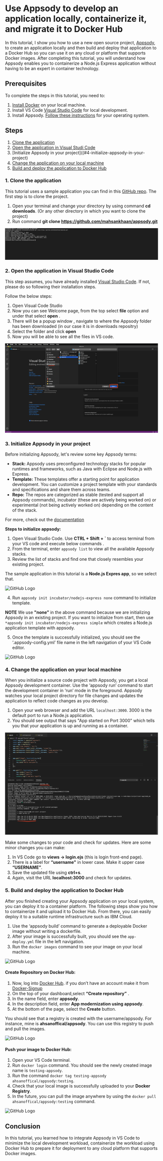 # Use Appsody to develop an application locally, containerize it, and migrate it to Docker Hub

In this tutorial, I show you how to use a new open source project, [Appsody](https://appsody.dev/), to create an application locally and then build and deploy that application to a Docker Hub so you can use it on any cloud or platform that supports Docker images. After completing this tutorial, you will understand how Appsody enables you to containerize a Node.js Express application without having to be an expert in container technology. 

## Prerequisites

To complete the steps in this tutorial, you need to:
1. [Install Docker](https://docs.docker.com/install/) on your local machine.
2. Install VS Code [Visual Studio Code](https://code.visualstudio.com/) for local development.
3. Install Appsody. [Follow these instructions](https://appsody.dev/docs/getting-started/installation/) for your operating system.

## Steps
1.	[Clone the application](#1-clone-the-application)
2.	[Open the application in Visual Studi Code](#2-open-the-application-in-visual-studio-code)
3. [Initialize Appsody in your project]((#4-initialize-appsody-in-your-project)
4.	[Change the application on your local machine](#5-change-the-application-on-your-local-machine)
5.	[Build and deploy the application to Docker Hub](#6-build-and-deploy-the-application-to-Docker-Hub)

### 1. Clone the application

This tutorial uses a sample application you can find in this  [GitHub repo](https://github.com/mahsankhaan/appsody.git). The first step is to clone the project.

1.	Open your terminal and change your directory by using command **cd downloads**. (Or any other directory in which you want to clone the project)
2.	Run command **git clone https://github.com/mahsankhaan/appsody.git**   

![GitHub Logo](images/s1.png)


### 2. Open the application in Visual Studio Code

This step assumes, you have already installed [Visual Studio Code](https://code.visualstudio.com/). If not, please do so following their installation steps.<!--ahsan: Do we need to show Visual Studio Code installation too ? -->

Follow the below steps:
1. Open Visual Code Studio 
2. Now you can see Welcome page, from the top select **file** option and under that select **open** .
3. There will be a popup window  , navigate to where the Appsody folder has been downloaded (in our case it is in downloads repositry)
4. Select the folder and click **open** 
5. Now you will be able to see all the files in VS code.

![GitHub Logo](images/s2.png)


### 3. Initialize Appsody in your project

Before initializing Appsody, let's review some key Appsody terms: 

* **Stack:** Appsody uses preconfigured technology stacks for popular runtimes and frameworks, such as Java with Eclipse and Node.js with Express.
* **Template:** These templates offer a starting point for application development. You can customize a project template with your standards and specifications and share them across teams.
* **Repo:** The repos are categorized as stable (tested and support all Appsody commands), incubator (these are actively being worked on) or experimental (not being actively worked on) depending on the content of the stack. <!--EM: I don't understand why the reader needs to know this term to complete the steps in this tutorial. This is a little confusing. I recommend deleting . Ans: Well I just discussed this so that reader can have a better understanding about this command structure 
"appsody init <repository-name>/<stack> <template>" , but if you want I can remove this -->

For more, check out the [documentation](https://appsody.dev/docs/stacks/stacks-overview/)

**Steps to initialize appsody:**

1.	Open Visual Studio Code. Use **CTRL + Shift + `**   to access terminal from your VS code and execute below commands  .<!--EM: Is that the correct command?   Ans : Yes , I have change "CLI" to "terminal  " -->
2.	From the terminal, enter `appsody list` to view all the available Appsody stacks.
3.	Review the list of stacks and find one that closely resembles your existing project. 

The sample application in this tutorial is a **Node.js Expres app**, so we select that.

![GitHub Logo](images/s4.png)

4.	Run  `appsody init incubator/nodejs-express none` command to initialize template. <!--EM: Is that the command formula? apposy init incubator / [name of the stack you want to use?] .  Ans: Yes , this is the most important command to initialize appsody , it can vary depending on the user's usecase that's why I shared few terms above.-->
   
**NOTE**
We use **"none”** in the above command because we are initializing Appsody in an existing project. If you want to initialize from start, then use `*appsody init incubator/nodejs-express simple`  which creates a Node.js application template with appsody.

5. Once the template is successfully initialized, you should see the ‘.appsody-config.yml’ file name in the left navigation of your VS Code editor.

![GitHub Logo](images/s5.png)

### 4. Change the application on your local machine

When you initialize a source code project with Appsody, you get a local Appsody development container. Use the ‘appsody run’ command to start the development container in ‘run’ mode in the foreground. Appsody watches your local project directory for file changes and updates the application to reflect code changes as you develop.

1.	Open your web browser and add the URL `localhost:3000`. 3000 is the default port to run a Node.js application.
2. You should see output that says "App started on Port 3000" which tells you that your application is up and running as a container.

![GitHub Logo](images/s6.png)

Make some changes to your code and check for updates. Here are some minor changes you can make: 

1.	In VS Code go to **views -> login.ejs** (this is login front-end page).
2.	There is a label for **“username"** in lower case. Make it upper case **“USERNAME”**.
3.	Save the updated file using **ctrl+s**. 
4.	Again, visit the URL **localhost:3000** and check for updates.

### 5. Build and deploy the application to Docker Hub

After you finished creating your Appsody application on your local system, you can deploy it to a container platform. The following steps show you how to containerize it and upload it to Docker Hub. From there, you can easily deploy it to a suitable runtime infrastructure such as IBM Cloud.

1.	Use the ‘appsody build’ command to generate a deployable Docker image without writing a dockerfile.
2.	After your image is successfully built, you should see the `app-deploy.yml` file in the left navigation.
3.	Run the `docker images` command to see your image on your local machine.

![GitHub Logo](images/s8.png)

#### Create Repository on Docker Hub:
1.	Now, log into [Docker Hub](https://hub.docker.com). if you don’t have an account make it from [Docker-Signup](https://hub.docker.com/signup)
2.	On the top of your dashboard,select **“Create repository”** .
3.	In the name field, enter **appsody**.
4. In the description field, enter **App modernization using appsody**.
4.	At the bottom of the page, select the **Create** button.

You should see that a registry is created with the username/appsody. For instance, mine is **ahsanoffical/appsody**.
You can use this registry to push and pull the images.

![GitHub Logo](images/s11.png)

#### Push your image to Docker Hub:
1. Open your VS Code terminal.
2. Run `docker login` command. You should see the newly created image name is `testing-appsody`.
3. Run the command `docker tag testing-appsody ahsanoffical/appsody:testing`.
4. Check that your local image is successfully uploaded to your **Docker Registry**.
5. In the future, you can pull the image anywhere by using the `docker pull ahsanoffical/appsody:testing` command.

 ![GitHub Logo](images/s13.png)
 
 ## Conclusion 

In this tutorial, you learned how to integrate Appsody in VS Code to minimize the local development workload, containerize the workload using Docker Hub to prepare it for deployment to any cloud platform that supports Docker images.

